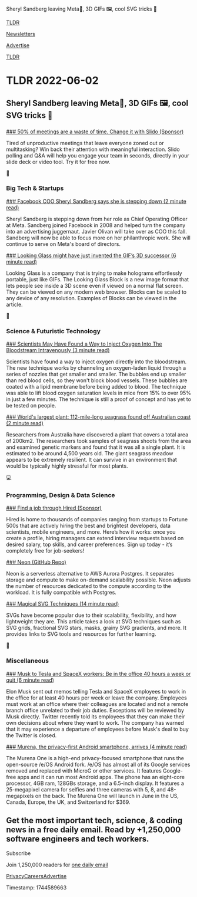 Sheryl Sandberg leaving Meta📱, 3D GIFs 🖼️, cool SVG tricks 🎨

[TLDR](/)

[Newsletters](/newsletters)

[Advertise](https://advertise.tldr.tech/)

[TLDR](/)

# TLDR 2022-06-02

## Sheryl Sandberg leaving Meta📱, 3D GIFs 🖼️, cool SVG tricks 🎨

### 

[### 50% of meetings are a waste of time. Change it with Slido (Sponsor)](https://www.sli.do/better-meetings?utm_source=tldr&amp;utm_medium=email&amp;utm_campaign=sponsorship-ad)

Tired of unproductive meetings that leave everyone zoned out or multitasking? Win back their attention with meaningful interaction. Slido polling and Q&A will help you engage your team in seconds, directly in your slide deck or video tool. Try it for free now.

📱

### Big Tech & Startups

[### Facebook COO Sheryl Sandberg says she is stepping down (2 minute read)](https://www.cnbc.com/2022/06/01/facebook-coo-sheryl-sandberg-says-she-is-stepping-down.html?utm_source=tldrnewsletter)

Sheryl Sandberg is stepping down from her role as Chief Operating Officer at Meta. Sandberg joined Facebook in 2008 and helped turn the company into an advertising juggernaut. Javier Olivan will take over as COO this fall. Sandberg will now be able to focus more on her philanthropic work. She will continue to serve on Meta's board of directors.

[### Looking Glass might have just invented the GIF’s 3D successor (6 minute read)](https://www.theverge.com/23132875/looking-glass-blocks-3d-vr-sharable-image?utm_source=tldrnewsletter)

Looking Glass is a company that is trying to make holograms effortlessly portable, just like GIFs. The Looking Glass Block is a new image format that lets people see inside a 3D scene even if viewed on a normal flat screen. They can be viewed on any modern web browser. Blocks can be scaled to any device of any resolution. Examples of Blocks can be viewed in the article.

🚀

### Science & Futuristic Technology

[### Scientists May Have Found a Way to Inject Oxygen Into The Bloodstream Intravenously (3 minute read)](https://www.sciencealert.com/experimental-device-could-intravenously-deliver-oxygen-to-the-bloodstream?utm_source=tldrnewsletter)

Scientists have found a way to inject oxygen directly into the bloodstream. The new technique works by channeling an oxygen-laden liquid through a series of nozzles that get smaller and smaller. The bubbles end up smaller than red blood cells, so they won't block blood vessels. These bubbles are coated with a lipid membrane before being added to blood. The technique was able to lift blood oxygen saturation levels in mice from 15% to over 95% in just a few minutes. The technique is still a proof of concept and has yet to be tested on people.

[### World's largest plant: 112-mile-long seagrass found off Australian coast (2 minute read)](https://newatlas.com/science/worlds-largest-plant-seagrass/?utm_source=tldrnewsletter)

Researchers from Australia have discovered a plant that covers a total area of 200km2. The researchers took samples of seagrass shoots from the area and examined genetic markers and found that it was all a single plant. It is estimated to be around 4,500 years old. The giant seagrass meadow appears to be extremely resilient. It can survive in an environment that would be typically highly stressful for most plants.

💻

### Programming, Design & Data Science

[### Find a job through Hired (Sponsor)](https://hired.com/join/?utm_source=newsletter&amp;utm_medium=sponsor&amp;utm_campaign=(b2c)(l-all)(r-all)(tldrnewsletter)&amp;utm_content=find-a-job)

Hired is home to thousands of companies ranging from startups to Fortune 500s that are actively hiring the best and brightest developers, data scientists, mobile engineers, and more. Here’s how it works: once you create a profile, hiring managers can extend interview requests based on desired salary, top skills, and career preferences. Sign up today - it’s completely free for job-seekers!

[### Neon (GitHub Repo)](https://github.com/neondatabase/neon?utm_source=tldrnewsletter)

Neon is a serverless alternative to AWS Aurora Postgres. It separates storage and compute to make on-demand scalability possible. Neon adjusts the number of resources dedicated to the compute according to the workload. It is fully compatible with Postgres.

[### Magical SVG Techniques (14 minute read)](https://www.smashingmagazine.com/2022/05/magical-svg-techniques/?utm_source=tldrnewsletter)

SVGs have become popular due to their scalability, flexibility, and how lightweight they are. This article takes a look at SVG techniques such as SVG grids, fractional SVG stars, masks, grainy SVG gradients, and more. It provides links to SVG tools and resources for further learning.

🎁

### Miscellaneous

[### Musk to Tesla and SpaceX workers: Be in the office 40 hours a week or quit (6 minute read)](https://arstechnica.com/tech-policy/2022/06/musk-to-tesla-and-spacex-workers-be-in-the-office-40-hours-a-week-or-quit/?utm_source=tldrnewsletter)

Elon Musk sent out memos telling Tesla and SpaceX employees to work in the office for at least 40 hours per week or leave the company. Employees must work at an office where their colleagues are located and not a remote branch office unrelated to their job duties. Exceptions will be reviewed by Musk directly. Twitter recently told its employees that they can make their own decisions about where they want to work. The company has warned that it may experience a departure of employees before Musk's deal to buy the Twitter is closed.

[### Murena, the privacy-first Android smartphone, arrives (4 minute read)](https://www.zdnet.com/article/murena-the-privacy-first-android-smartphone-arrives/?utm_source=tldrnewsletter)

The Murena One is a high-end privacy-focused smartphone that runs the open-source /e/OS Android fork. /e/OS has almost all of its Google services removed and replaced with MicroG or other services. It features Google-free apps and it can run most Android apps. The phone has an eight-core processor, 4GB ram, 128GBs storage, and a 6.5-inch display. It features a 25-megapixel camera for selfies and three cameras with 5, 8, and 48-megapixels on the back. The Murena One will launch in June in the US, Canada, Europe, the UK, and Switzerland for $369.

## Get the most important tech, science, & coding news in a free daily email. Read by +1,250,000 software engineers and tech workers.

Subscribe

Join 1,250,000 readers for [one daily email](/api/latest/tech)

[Privacy](/privacy)[Careers](https://jobs.ashbyhq.com/tldr.tech)[Advertise](/tech/advertise)

Timestamp: 1744589663